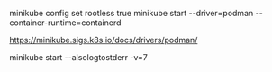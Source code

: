 minikube config set rootless true
minikube start --driver=podman --container-runtime=containerd

https://minikube.sigs.k8s.io/docs/drivers/podman/

minikube start --alsologtostderr -v=7
